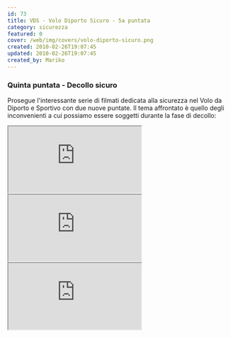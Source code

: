 ```yaml
---
id: 73
title: VDS - Volo Diporto Sicuro - 5a puntata
category: sicurezza
featured: 0
cover: /web/img/covers/volo-diporto-sicuro.png
created: 2010-02-26T19:07:45
updated: 2010-02-26T19:07:45
created_by: Mariko
---
```


### Quinta puntata - Decollo sicuro

Prosegue l'interessante serie di filmati dedicata alla sicurezza nel Volo da Diporto e Sportivo con due nuove puntate.
Il tema affrontato è quello degli inconvenienti a cui possiamo essere soggetti durante la fase di decollo:

<iframe src="https://www.youtube.com/embed/PREEGUT981s/?controls=1" allow="fullscreen"></iframe>

<iframe src="https://www.youtube.com/embed/S4WI-dAjk1Y/?controls=1" allow="fullscreen"></iframe>

<iframe src="https://www.youtube.com/embed/6yaHAvFbQ-k/?controls=1" allow="fullscreen"></iframe>
